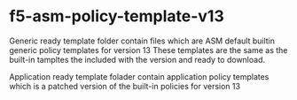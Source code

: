 # f5-asm-policy-template-v13
 Generic ready template folder contain files which are ASM default builtin generic policy templates for version 13
These templates are the same as the built-in tampltes the included with the version and ready to download.

Application ready template folader contain application policy templates which is a patched version of the built-in policies for version 13
